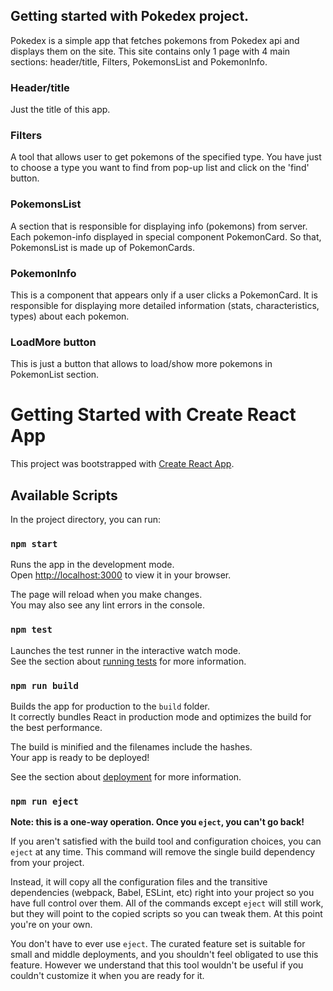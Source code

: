
## Getting started with Pokedex project.

Pokedex is a simple app that fetches pokemons from Pokedex api and displays them on the site.
This site contains only 1 page with 4 main sections: header/title, Filters, PokemonsList and PokemonInfo.

### Header/title

Just the title of this app.

### Filters

A tool that allows user to get pokemons of the specified type. You have just to choose a type you want to find from pop-up list and click on the 'find' button. 

### PokemonsList

A section that is responsible for displaying info (pokemons) from server. Each pokemon-info displayed in special component PokemonCard. So that, PokemonsList is made up of PokemonCards.

### PokemonInfo

This is a component that appears only if a user clicks a PokemonCard. It is responsible for displaying more detailed information (stats, characteristics, types) about each pokemon.

### LoadMore button

This is just a button that allows to load/show more pokemons in PokemonList section.





# Getting Started with Create React App

This project was bootstrapped with [Create React App](https://github.com/facebook/create-react-app).

## Available Scripts

In the project directory, you can run:

### `npm start`

Runs the app in the development mode.\
Open [http://localhost:3000](http://localhost:3000) to view it in your browser.

The page will reload when you make changes.\
You may also see any lint errors in the console.

### `npm test`

Launches the test runner in the interactive watch mode.\
See the section about [running tests](https://facebook.github.io/create-react-app/docs/running-tests) for more information.

### `npm run build`

Builds the app for production to the `build` folder.\
It correctly bundles React in production mode and optimizes the build for the best performance.

The build is minified and the filenames include the hashes.\
Your app is ready to be deployed!

See the section about [deployment](https://facebook.github.io/create-react-app/docs/deployment) for more information.

### `npm run eject`

**Note: this is a one-way operation. Once you `eject`, you can't go back!**

If you aren't satisfied with the build tool and configuration choices, you can `eject` at any time. This command will remove the single build dependency from your project.

Instead, it will copy all the configuration files and the transitive dependencies (webpack, Babel, ESLint, etc) right into your project so you have full control over them. All of the commands except `eject` will still work, but they will point to the copied scripts so you can tweak them. At this point you're on your own.

You don't have to ever use `eject`. The curated feature set is suitable for small and middle deployments, and you shouldn't feel obligated to use this feature. However we understand that this tool wouldn't be useful if you couldn't customize it when you are ready for it.
